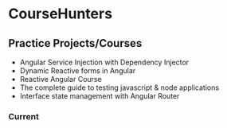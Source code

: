 # CourseHunters

## Practice Projects/Courses

- Angular Service Injection with Dependency Injector
- Dynamic Reactive forms in Angular
- Reactive Angular Course
- The complete guide to testing javascript & node applications
- Interface state management with Angular Router

### Current


